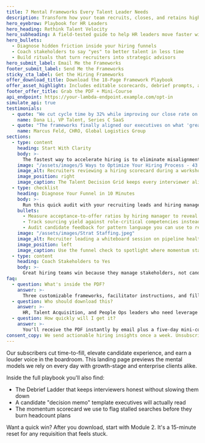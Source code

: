 ```yaml
---
title: 7 Mental Frameworks Every Talent Leader Needs
description: Transform how your team recruits, closes, and retains high-impact hires with tools built from 500+ enterprise searches.
hero_eyebrow: Playbook for HR Leaders
hero_heading: Rethink Talent Velocity
hero_subheading: A field-tested guide to help HR leaders move faster without sacrificing candidate quality.
hero_bullets:
  - Diagnose hidden friction inside your hiring funnels
  - Coach stakeholders to say "yes" to better talent in less time
  - Build rituals that turn recruiters into strategic advisors
hero_submit_label: Email Me the Frameworks
footer_submit_label: Send Me the Frameworks
sticky_cta_label: Get the Hiring Frameworks
offer_download_title: Download the 18-Page Framework Playbook
offer_asset_highlight: Includes editable scorecards, debrief prompts, and executive-ready reporting templates.
footer_offer_title: Grab the PDF + Mini-Course
api_endpoint: https://your-lambda-endpoint.example.com/opt-in
simulate_api: true
testimonials:
  - quote: "We cut cycle time by 32% while improving our close rate on director-level searches."
    name: Dana Li, VP Talent, Series C SaaS
  - quote: "The frameworks finally aligned our executives on what 'great' looks like and where to flex."
    name: Marcus Feld, CHRO, Global Logistics Group
sections:
  - type: content
    heading: Start With Clarity
    body: >-
      The fastest way to accelerate hiring is to eliminate misalignment. Use our Talent Decision Grid to map *must-have* capabilities, supporting behaviors, and the deal-breakers that quietly derail offers. When every interviewer grades against the same rubric, you spot signal faster and avoid the fire drills that burn out recruiters.
    image: "/assets/images/5 Ways to Optimize Your Hiring Process - 43.jpeg"
    image_alt: Recruiters reviewing a hiring scorecard during a workshop
    image_position: right
    image_caption: The Talent Decision Grid keeps every interviewer aligned on outcomes, not gut feel.
  - type: checklist
    heading: Diagnose Your Funnel in 10 Minutes
    body: >-
      Run this quick audit with your recruiting leads and hiring managers. It surfaces the friction you can solve in a single sprint.
    bullets:
      - Measure acceptance-to-offer ratios by hiring manager to reveal coaching opportunities.
      - Track sourcing yield against role-critical competencies instead of resumes submitted.
      - Audit candidate feedback for pattern language you can use to reset expectations sooner.
    image: "/assets/images/Strat Staffing.jpeg"
    image_alt: Recruiter leading a whiteboard session on pipeline health
    image_position: left
    image_caption: Use the funnel check to spotlight where momentum stalls before requisitions go cold.
  - type: content
    heading: Coach Stakeholders to Yes
    body: >-
      Great hiring teams win because they manage stakeholders, not candidates. The playbook includes conversation scripts, "go/no-go" checkpoints, and a cadence template that keeps executives engaged without the weekly chasing.
faq:
  - question: What's inside the PDF?
    answer: >-
      Three customizable frameworks, facilitator instructions, and fill-in-the-blank reporting slides you can reuse with any business unit.
  - question: Who should download this?
    answer: >-
      HR, Talent Acquisition, and People Ops leaders who need leverage across multiple business units and want sharper hiring analytics.
  - question: How quickly will I get it?
    answer: >-
      You'll receive the PDF instantly by email plus a five-day mini-course to help you implement with your team.
consent_copy: We send actionable hiring insights once a week. Unsubscribe anytime.
---
```

Our subscribers cut time-to-fill, elevate candidate experience, and earn a louder voice in the boardroom. This landing page previews the mental models we rely on every day with growth-stage and enterprise clients alike.

Inside the full playbook you'll also find:

- The Debrief Ladder that keeps interviewers honest without slowing them down
- A candidate "decision memo" template executives will actually read
- The momentum scorecard we use to flag stalled searches before they burn headcount plans

Want a quick win? After you download, start with Module 2. It's a 15-minute reset for any requisition that feels stuck.
